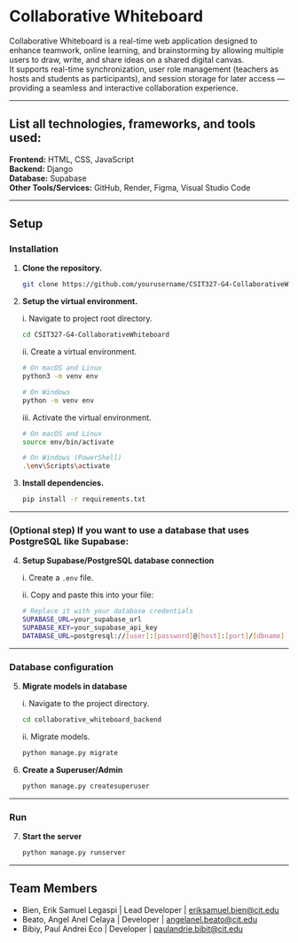 # Collaborative Whiteboard
Collaborative Whiteboard is a real-time web application designed to enhance teamwork, online learning, and brainstorming by allowing multiple users to draw, write, and share ideas on a shared digital canvas.  
It supports real-time synchronization, user role management (teachers as hosts and students as participants), and session storage for later access — providing a seamless and interactive collaboration experience.

---

## List all technologies, frameworks, and tools used:

**Frontend:** HTML, CSS, JavaScript  
**Backend:** Django  
**Database:** Supabase  
**Other Tools/Services:** GitHub, Render, Figma, Visual Studio Code  

---

## Setup

### Installation

1. **Clone the repository.**
    ```bash
    git clone https://github.com/yourusername/CSIT327-G4-CollaborativeWhiteboard.git
    ```

2. **Setup the virtual environment.**

    i. Navigate to project root directory.  
    ```bash
    cd CSIT327-G4-CollaborativeWhiteboard
    ```

    ii. Create a virtual environment.  
    ```bash
    # On macOS and Linux
    python3 -m venv env

    # On Windows
    python -m venv env
    ```

    iii. Activate the virtual environment.  
    ```bash
    # On macOS and Linux
    source env/bin/activate

    # On Windows (PowerShell)
    .\env\Scripts\activate
    ```

3. **Install dependencies.**
    ```bash
    pip install -r requirements.txt
    ```

---

### (Optional step) If you want to use a database that uses PostgreSQL like Supabase:

4. **Setup Supabase/PostgreSQL database connection**

    i. Create a `.env` file.  

    ii. Copy and paste this into your file:
    ```bash
    # Replace it with your database credentials
    SUPABASE_URL=your_supabase_url
    SUPABASE_KEY=your_supabase_api_key
    DATABASE_URL=postgresql://[user]:[password]@[host]:[port]/[dbname]
    ```

---

### Database configuration

5. **Migrate models in database**

    i. Navigate to the project directory.
    ```bash
    cd collaborative_whiteboard_backend
    ```

    ii. Migrate models.
    ```bash
    python manage.py migrate
    ```

6. **Create a Superuser/Admin**
    ```bash
    python manage.py createsuperuser
    ```

---

### Run

7. **Start the server**
    ```bash
    python manage.py runserver
    ```

---

## Team Members
- Bien, Erik Samuel Legaspi | Lead Developer | eriksamuel.bien@cit.edu  
- Beato, Angel Anel Celaya | Developer | angelanel.beato@cit.edu  
- Bibiy, Paul Andrei Eco | Developer | paulandrie.bibit@cit.edu
